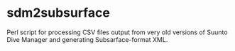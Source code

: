 # sdm2subsurface
Perl script for processing CSV files output from very old versions of Suunto Dive Manager and generating Subsarface-format XML.
